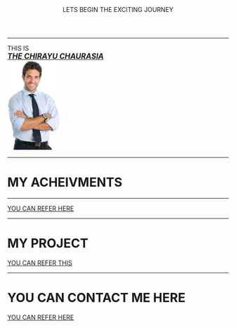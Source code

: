 <!DOCTYPE html>
<html lang="en">
<head>
    <meta charset="UTF-8">
    <meta name="viewport" content="width=device-width, initial-scale=1.0">
    <title>spring fest 2023</title>
</head>
<body>
    <header>LETS BEGIN THE EXCITING JOURNEY</header>
    <HR>
    <main>THIS IS 
        <BR><U><I><BIg><b>THE CHIRAYU CHAURASIA</b></BIg> </I></U></BR></main></HR>
<img src="man-png-30098.png" alt="his photo" srcset="" width="120"
>
<hr>
<h1>MY ACHEIVMENTS
</h1>
<a href="my acheivments.html"target="main"></a>
<hr>
<main>
    <a href="my acheivments.html"target="main">YOU CAN REFER HERE</a>
    <hr>
</main>
<h1>MY PROJECT </h1>
<a href="my project.html"target="MAIN">YOU CAN REFER THIS</a>
<hr>
<h1>YOU CAN CONTACT ME HERE</h1>
<a href="CONTACT.HTML"target="main">YOU CAN REFER HERE</a>
</body>
</html>
